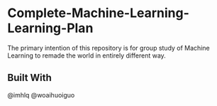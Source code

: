 # Complete-Machine-Learning-Learning-Plan

The primary intention of this repository is for group study of Machine Learning to remade the world in entirely different way.

## Built With
@imhlq
@woaihuoiguo